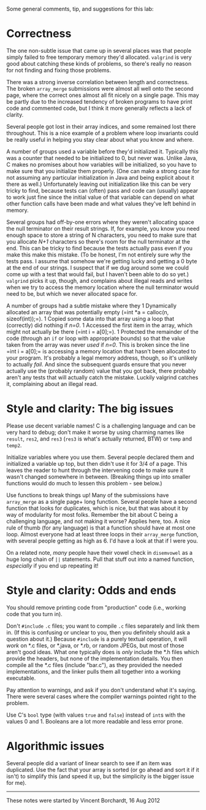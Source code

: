 Some general comments, tip, and suggestions for this lab:

# Correctness

The one non-subtle issue that came up in several places was that
    people simply failed to free temporary memory they'd allocated.
    `valgrind` is very good about catching these kinds of problems, so
    there's really no reason for not finding and fixing those problems.

There was a strong inverse correlation between length and
    correctness. The broken `array_merge` submissions were almost all
    well onto the second page, where the correct ones almost all fit
    nicely on a single page. This may be partly due to the increased
    tendency of broken programs to have print code and commented code,
    but I think it more generally reflects a lack of clarity.

Several people got lost in their array indices, and some remained
    lost there throughout. This is a nice example of a problem where
    loop invariants could be really useful in helping you stay clear
    about what you know and where.

A number of groups used a variable before they'd initialized it.
    Typically this was a counter that needed to be initialized to 0, but
    never was. Unlike Java, C makes no promises about how variables will
    be initialized, so you have to make sure that you initialize them
    properly. (One can make a strong case for not assuming any
    particular initialization in Java and being explicit about it there
    as well.) Unfortunately leaving out initialization like this can be
    very tricky to find, because tests can (often) pass and code can
    (usually) appear to work just fine since the initial value of that
    variable can depend on what other function calls have been made and
    what values they've left behind in memory.

Several groups had off-by-one errors where they weren't allocating
    space the null terminator on their result strings. If, for example,
    you know you need enough space to store a string of N characters,
    you need to make sure that you allocate *N+1* characters so there's
    room for the null terminator at the end. This can be tricky to find
    because the tests actually pass even if you make this make this
    mistake. (To be honest, I'm not entirely sure *why* the tests pass.
    I assume that somehow we're getting lucky and getting a 0 byte at
    the end of our strings. I suspect that if we dug around some we
    could come up with a test that would fail, but I haven't been able
    to do so yet.) `valgrind` picks it up, though, and complains about
    illegal reads and writes when we try to access the memory location
    where the null terminator would need to be, but which we never
    allocated space for.

A number of groups had a subtle mistake where they 1 Dynamically
    allocated an array that was potentially empty (=int \*a = calloc(n,
    sizeof(int));=). 1 Copied some data into that array using a loop
    that (correctly) did nothing if *n=0*. 1 Accessed the first item in
    the array, which might not actually be there (=int i = a[0];=). 1
    Protected the remainder of the code (through an `if` or loop with
    appropriate bounds) so that the value taken from the array was never
    *used* if *n=0*.
This is broken since the line =int i = a[0];= is accessing a
memory location that hasn't been allocated to your program. It's
probably a legal memory address, though, so it's unlikely to actually
*fail*. And since the subsequent guards ensure that you never actually
use the (probably random) value that you got back, there probably aren't
any tests that will actually catch the mistake. Luckily valgrind catches
it, complaining about an illegal read.

# Style and clarity: The big issues

Please use decent variable names! C is a challenging language and
    can be very hard to debug; don't make it worse by using charming
    names like `result`, `res2`, and `res3` (`res3` is what's actually
    returned, BTW) or `temp` and `temp2`.

Initialize variables where you use them. Several people declared
    them and initialized a variable up top, but then didn't use it for
    3/4 of a page. This leaves the reader to hunt through the
    intervening code to make sure it wasn't changed somewhere in
    between. (Breaking things up into smaller functions would do much to
    lessen this problem - see below.)

Use functions to break things up! Many of the submissions have
    `array_merge` as a single page+ long function. Several people have a
    second function that looks for duplicates, which is nice, but that
    was about it by way of modularity for most folks. Remember the bit
    about C being a challenging language, and not making it worse?
    Applies here, too. A nice rule of thumb (for any language) is that a
    function should have at most one loop. Almost everyone had at least
    three loops in their `array_merge` function, with several people
    getting as high as 6. I'd have a look at that if I were you.

On a related note, *many* people have their vowel check in
        `disemvowel` as a huge long chain of `||` statements. Pull that
        stuff out into a named function, *especially* if you end up
        repeating it!

# Style and clarity: Odds and ends

You should remove printing code from "production" code (i.e.,
    working code that you turn in).

Don't `#include` `.c` files; you want to compile `.c` files
    separately and link them in. (If this is confusing or unclear to
    you, then you definitely should ask a question about it.) Because
    `#include` is a purely textual operation, it will *work* on \*.c
    files, or \*.java, or \*.rb, or random JPEGs, but most of those
    aren't good ideas. What one typically does is *only* include
    the \*.h files which provide the headers, but none of the
    implementation details. You then compile all the \*.c files (include
    "bar.c"), as they provided the needed implementations, and the
    linker pulls them all together into a working executable.

Pay attention to warnings, and ask if you don't understand what it's
    saying. There were several cases where the compiler warnings pointed
    right to the problem.

Use C's `bool` type (with values `true` and `false`) instead of `int`s
with the values 0 and 1. Booleans are a lot more readable and less error
prone.

# Algorithmic issues

Several people did a variant of linear search to see if an item was
    duplicated. Use the fact that your array is sorted (or go ahead and
    sort it if it isn't) to simplify this (and speed it up, but the
    simplicity is the bigger issue for me).
    
---

These notes were started by Vincent Borchardt, 16 Aug 2012
